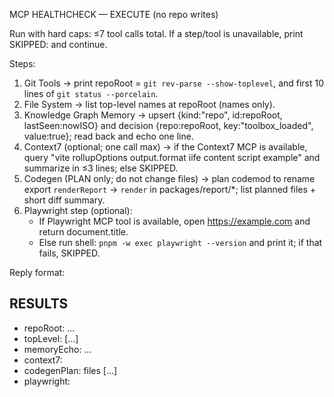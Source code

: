 MCP HEALTHCHECK — EXECUTE (no repo writes)

Run with hard caps: ≤7 tool calls total. If a step/tool is unavailable, print SKIPPED:<reason> and continue.

Steps:
1) Git Tools → print repoRoot = `git rev-parse --show-toplevel`, and first 10 lines of `git status --porcelain`.
2) File System → list top-level names at repoRoot (names only).
3) Knowledge Graph Memory → upsert {kind:"repo", id:repoRoot, lastSeen:nowISO} and decision {repo:repoRoot, key:"toolbox_loaded", value:true}; read back and echo one line.
4) Context7 (optional; one call max) → if the Context7 MCP is available, query "vite rollupOptions output.format iife content script example" and summarize in ≤3 lines; else SKIPPED.
5) Codegen (PLAN only; do not change files) → plan codemod to rename export `renderReport` -> `render` in packages/report/*; list planned files + short diff summary.
6) Playwright step (optional):
   - If Playwright MCP tool is available, open https://example.com and return document.title.
   - Else run shell: `pnpm -w exec playwright --version` and print it; if that fails, SKIPPED.

Reply format:
## RESULTS
- repoRoot: …
- topLevel: [...]
- memoryEcho: …
- context7: <summary or SKIPPED>
- codegenPlan: files [...]
- playwright: <title or version or SKIPPED>
DONE
